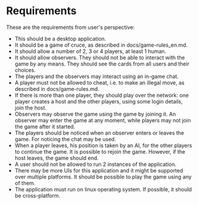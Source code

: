 Requirements
=========

These are the requirements from user's perspective:

* This should be a desktop application.
* It should be a game of cruce, as described in docs/game-rules_en.md.
* It should allow a number of 2, 3 or 4 players, at least 1 human.
* It should allow observers. They should not be able to interact with the game
by any means. They should see the cards from all users and their choices.
* The players and the observers may interact using an in-game chat.
* A player must not be allowed to cheat, i.e. to make an illegal move, as
described in docs/game-rules.md.
* If there is more than one player, they should play over the network: one
player creates a host and the other players, using some login details, join the
host.
* Observers may observe the game using the game by joining it. An observer may
enter the game at any moment, while players may not join the game after it
started.
* The players should be noticed when an observer enters or leaves the game.
For noticing the chat may be used.
* When a player leaves, his position is taken by an AI, for the other players
to continue the game. It is possible to rejoin the game. However, if the host
leaves, the game should end.
* A user should not be allowed to run 2 instances of the application.
* There may be more UIs for this application and it might be supported over
multiple platforms. It should be possible to play the game using any of them.
* The application must run on linux operating system. If possible, it should
be cross-platform.

